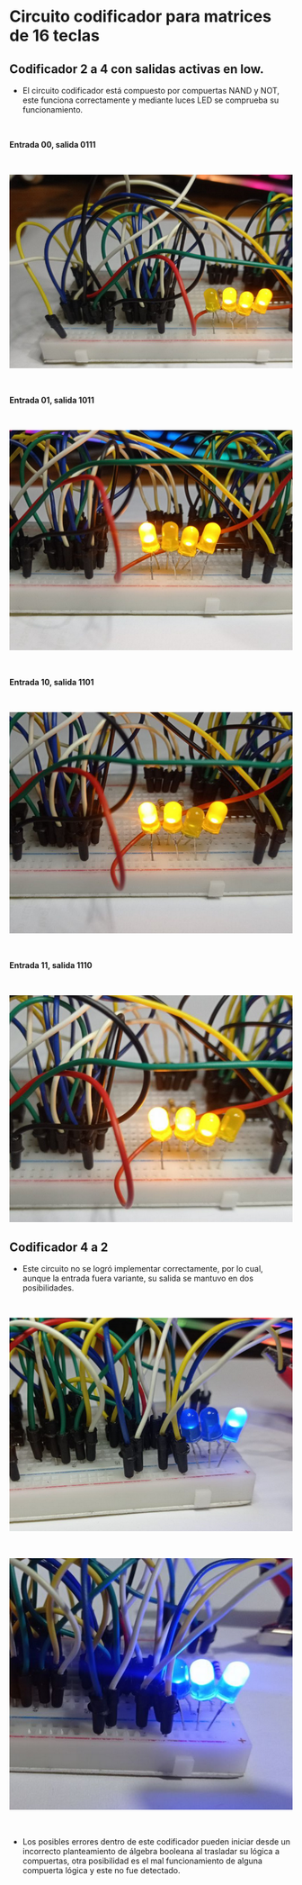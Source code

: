 # Circuito codificador para matrices de 16 teclas #

## Codificador 2 a 4 con salidas activas en low. ##

- El circuito codificador está compuesto por compuertas NAND y NOT, este funciona correctamente y mediante luces LED se comprueba su funcionamiento.
</br>

__Entrada 00, salida 0111__

</br>

![Diagrama de bloques de todo el sistema](/IMAGES/K_0111.png)

</br>

__Entrada 01, salida 1011__

</br>

![Diagrama de bloques de todo el sistema](/IMAGES/K_1011.png)

</br>

__Entrada 10, salida 1101__

</br>

![Diagrama de bloques de todo el sistema](/IMAGES/K_1101.png)

</br>

__Entrada 11, salida 1110__

</br>

![Diagrama de bloques de todo el sistema](/IMAGES/K_1110.png)

## Codificador 4 a 2  ##

- Este circuito no se logró implementar correctamente, por lo cual, aunque la entrada fuera variante, su salida se mantuvo en dos posibilidades.

</br>

![Diagrama de bloques de todo el sistema](/IMAGES/K_01.png)

</br>

![Diagrama de bloques de todo el sistema](/IMAGES/K_11.png)

</br>

- Los posibles errores dentro de este codificador pueden iniciar desde un incorrecto planteamiento de álgebra booleana al trasladar su lógica a compuertas, otra posibilidad es el mal funcionamiento de alguna compuerta lógica y este no fue detectado.